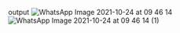 output 
![WhatsApp Image 2021-10-24 at 09 46 14](https://user-images.githubusercontent.com/80336019/138579649-21ac2ac4-ea80-4ae5-bcc3-4233690b5121.jpeg)
![WhatsApp Image 2021-10-24 at 09 46 14 (1)](https://user-images.githubusercontent.com/80336019/138579658-fe13d643-f6fc-4ace-ac8b-6705e887b053.jpeg)
